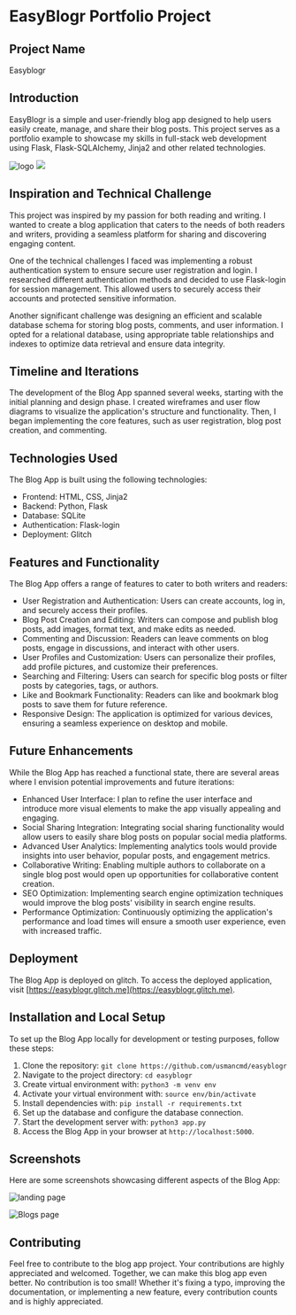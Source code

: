 # EasyBlogr Portfolio Project

## Project Name
Easyblogr

## Introduction
EasyBlogr is a simple and user-friendly blog app designed to help users easily create, manage, and share their blog posts. This project serves as a portfolio example to showcase my skills in full-stack web development using Flask, Flask-SQLAlchemy, Jinja2 and other related technologies.

![logo](static/readme_img/logo.png)
<img src="static/readme_img/logo.png"/>

## Inspiration and Technical Challenge
This project was inspired by my passion for both reading and writing. I wanted to create a blog application that caters to the needs of both readers and writers, providing a seamless platform for sharing and discovering engaging content.
                        
One of the technical challenges I faced was implementing a robust authentication system to ensure secure user registration and login. I researched different authentication methods and decided to use Flask-login for session management. This allowed users to securely access their accounts and protected sensitive information.

Another significant challenge was designing an efficient and scalable database schema for storing blog posts, comments, and user information. I opted for a relational database, using appropriate table relationships and indexes to optimize data retrieval and ensure data integrity.

## Timeline and Iterations
The development of the Blog App spanned several weeks, starting with the initial planning and design phase. I created wireframes and user flow diagrams to visualize the application's structure and functionality. Then, I began implementing the core features, such as user registration, blog post creation, and commenting.

## Technologies Used
The Blog App is built using the following technologies:

- Frontend: HTML, CSS, Jinja2
- Backend: Python, Flask
- Database: SQLite
- Authentication: Flask-login
- Deployment: Glitch

## Features and Functionality
The Blog App offers a range of features to cater to both writers and readers:

- User Registration and Authentication: Users can create accounts, log in, and securely access their profiles.
- Blog Post Creation and Editing: Writers can compose and publish blog posts, add images, format text, and make edits as needed.
- Commenting and Discussion: Readers can leave comments on blog posts, engage in discussions, and interact with other users.
- User Profiles and Customization: Users can personalize their profiles, add profile pictures, and customize their preferences.
- Searching and Filtering: Users can search for specific blog posts or filter posts by categories, tags, or authors.
- Like and Bookmark Functionality: Readers can like and bookmark blog posts to save them for future reference.
- Responsive Design: The application is optimized for various devices, ensuring a seamless experience on desktop and mobile.

## Future Enhancements
While the Blog App has reached a functional state, there are several areas where I envision potential improvements and future iterations:

- Enhanced User Interface: I plan to refine the user interface and introduce more visual elements to make the app visually appealing and engaging.
- Social Sharing Integration: Integrating social sharing functionality would allow users to easily share blog posts on popular social media platforms.
- Advanced User Analytics: Implementing analytics tools would provide insights into user behavior, popular posts, and engagement metrics.
- Collaborative Writing: Enabling multiple authors to collaborate on a single blog post would open up opportunities for collaborative content creation.
- SEO Optimization: Implementing search engine optimization techniques would improve the blog posts' visibility in search engine results.
- Performance Optimization: Continuously optimizing the application's performance and load times will ensure a smooth user experience, even with increased traffic.

## Deployment
The Blog App is deployed on glitch. To access the deployed application, visit [https://easyblogr.glitch.me](https://easyblogr.glitch.me).


## Installation and Local Setup
To set up the Blog App locally for development or testing purposes, follow these steps:

1. Clone the repository: `git clone https://github.com/usmancmd/easyblogr`
2. Navigate to the project directory: `cd easyblogr`
3. Create virtual environment with: `python3 -m venv env`
4. Activate your virtual environment with: `source env/bin/activate`
3. Install dependencies with: `pip install -r requirements.txt`
4. Set up the database and configure the database connection.
5. Start the development server with: `python3 app.py`
6. Access the Blog App in your browser at `http://localhost:5000`.

## Screenshots
Here are some screenshots showcasing different aspects of the Blog App:

![landing page](static/readme_img/'landing.png')

![Blogs page](static/readme_img/.png)


## Contributing
Feel free to contribute to the blog app project. Your contributions are highly appreciated and welcomed. Together, we can make this blog app even better. No contribution is too small! Whether it's fixing a typo, improving the documentation, or implementing a new feature, every contribution counts and is highly appreciated.
